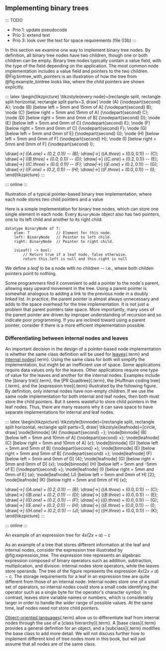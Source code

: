 
## Implementing binary trees

::: TODO
- Prio 1: update pseudocode
- Prio 3: extend text
- Prio 3: look over the text for space requirements (file 03b)
:::

In this section we examine one way to implement binary tree nodes. By
definition, all binary tree nodes have two children, though one or both
children can be empty. Binary tree nodes typically contain a value
field, with the type of the field depending on the application. The most
common node implementation includes a value field and pointers to the
two children.
@Fig:bintree_with_pointers is an illustration of how the tree from @fig:example_bintree looks like, where the child pointers are shown explicitly.

<div id="fig:bintree_with_pointers">

::: latex
\begin{tikzpicture}
\tikzstyle{every node}=[rectangle split, rectangle split horizontal, rectangle split parts=3, draw]
\node (A) {\nodepart{second} A};
\node (B) [below left  = 5mm and 15mm of A] {\nodepart{second} B};
\node (C) [below right = 5mm and 15mm of A] {\nodepart{second} C};
\node (D) [below right = 5mm and  0mm of B] {\nodepart{second} D};
\node (E) [below left  = 5mm and  0mm of C] {\nodepart{second} E};
\node (F) [below right = 5mm and  0mm of C] {\nodepart{second} F};
\node (G) [below left  = 5mm and  0mm of E] {\nodepart{second} G};
\node (H) [below left  = 5mm and  0mm of F] {\nodepart{second} H};
\node (I) [below right = 5mm and  0mm of F] {\nodepart{second} I};

\draw[*->] ($(A.one)   + (0.2,0.1)$) -- (B);
\draw[*->] ($(A.three) + (0.0,0.1)$) -- (C);
\draw[*->] ($(B.three) + (0.0,0.1)$) -- (D);
\draw[*->] ($(C.one)   + (0.2,0.1)$) -- (E);
\draw[*->] ($(C.three) + (0.0,0.1)$) -- (F);
\draw[*->] ($(E.one)   + (0.2,0.1)$) -- (G);
\draw[*->] ($(F.one)   + (0.2,0.1)$) -- (H);
\draw[*->] ($(F.three) + (0.0,0.1)$) -- (I);
\end{tikzpicture}
:::

::: online
<inlineav id="BTnullpointerCON" src="Binary/BTnullpointerCON.js" name="Binary/BTnullpointerCON" links="Binary/BTCON.css Binary/BTnullpointerCON.css" static/>
:::

Illustration of a typical pointer-based binary tree implementation, where each node stores two child pointers and a value
</div>

Here is a simple implementation for binary tree nodes, which can store one single element in each node.
Every `BinaryNode` object also has two pointers, one to its left child and another to its right child.

    datatype BinaryNode of T:
        elem: T            // Element for this node.
        left: BinaryNode   // Pointer to left child.
        right: BinaryNode  // Pointer to right child.

        isLeaf() -> bool:
            // Return true if a leaf node, false otherwise.
            return this.left is null and this.right is null

We define a *leaf* to be a node with no children -- i.e., where both childen pointers point to nothing.

Some programmers find it convenient to add a pointer to the node's
parent, allowing easy upward movement in the tree. Using a parent
pointer is somewhat analogous to adding a link to the previous node in a
doubly linked list. In practice, the parent pointer is almost always
unnecessary and adds to the space overhead for the tree implementation.
It is not just a problem that parent pointers take space. More
importantly, many uses of the parent pointer are driven by improper
understanding of recursion and so indicate poor programming. If you are
inclined toward using a parent pointer, consider if there is a more
efficient implementation possible.

### Differentiating between internal nodes and leaves

An important decision in the design of a pointer-based node
implementation is whether the same class definition will be used for
[leaves](#leaf-node){.term} and
[internal nodes](#internal-node){.term}. Using
the same class for both will simplify the implementation, but might be
an inefficient use of space. Some applications require data values only
for the leaves. Other applications require one type of value for the
leaves and another for the internal nodes. Examples include the
[binary trie]{.term}, the
[PR Quadtree]{.term}, the
[Huffman coding tree]{.term}, and the
[expression tree]{.term} illustrated by the following figure.
By definition, only
internal nodes have non-empty children. If we use the same node
implementation for both internal and leaf nodes, then both must store
the child pointers. But it seems wasteful to store child pointers in the
leaf nodes. Thus, there are many reasons why it can save space to have
separate implementations for internal and leaf nodes.

<div id="fig:expression_tree">

::: latex
\begin{tikzpicture}
\tikzstyle{binnode}=[rectangle split, rectangle split horizontal, rectangle split parts=3, draw]
\tikzstyle{leafnode}=[circle, draw]
\node[binnode]  (A)                                   {\nodepart{second} $-$};
\node[binnode]  (B) [below left  = 5mm and 10mm of A] {\nodepart{second} $\times$};
\node[leafnode] (C) [below right = 5mm and 10mm of A] {$c$};
\node[binnode]  (D) [below left  = 5mm and  5mm of B] {\nodepart{second} $\times$};
\node[binnode]  (E) [below right = 5mm and  5mm of B] {\nodepart{second} $+$};
\node[leafnode] (F) [below left  = 5mm and  0mm of D] {$4$};
\node[leafnode] (G) [below right = 5mm and  0mm of D] {$x$};
\node[binnode]  (H) [below left  = 5mm and -5mm of E] {\nodepart{second} $\times$};
\node[leafnode] (I) [below right = 5mm and  0mm of E] {$a$};
\node[leafnode] (J) [below left  = 5mm and  0mm of H] {$2$};
\node[leafnode] (K) [below right = 5mm and  0mm of H] {$x$};

\draw[*->] ($(A.one)   + (0.2,0.1)$) -- (B);
\draw[*->] ($(A.three) + (0.0,0.1)$) -- (C);
\draw[*->] ($(B.one)   + (0.2,0.1)$) -- (D);
\draw[*->] ($(B.three) + (0.0,0.1)$) -- (E);
\draw[*->] ($(D.one)   + (0.2,0.1)$) -- (F);
\draw[*->] ($(D.three) + (0.0,0.1)$) -- (G);
\draw[*->] ($(E.one)   + (0.2,0.1)$) -- (H);
\draw[*->] ($(E.three) + (0.0,0.1)$) -- (I);
\draw[*->] ($(H.one)   + (0.2,0.1)$) -- (J);
\draw[*->] ($(H.three) + (0.0,0.1)$) -- (K);
\end{tikzpicture}
:::

::: online
<inlineav id="expressionTreeCON" src="Binary/expressionTreeCON.js" name="Binary/expressionTreeCON" links="Binary/BTCON.css Binary/expressionTreeCON.css" static/>
:::

An example of an expression tree for $4x(2x + a) - c$
</div>

As an example of a tree that stores different information at the leaf
and internal nodes, consider the expression tree illustrated by @fig:expression_tree.
The expression tree
represents an algebraic expression composed of binary operators such as
addition, subtraction, multiplication, and division. Internal nodes
store operators, while the leaves store operands.
The tree of the figure represents the
expression $4x(2x + a) - c$. The storage requirements for a leaf in an
expression tree are quite different from those of an internal node.
Internal nodes store one of a small set of operators, so internal nodes
could store a small code identifying the operator such as a single byte
for the operator's character symbol. In contrast, leaves store variable
names or numbers, which is considerably larger in order to handle the
wider range of possible values. At the same time, leaf nodes need not
store child pointers.

[Object-oriented languages](#object-oriented-programming-paradigm){.term}
allow us to differentiate leaf from internal nodes through
the use of a [class hierarchy]{.term}. A [base class]{.term} provides a general
definition for an object, and a [subclass]{.term} modifies the base class to add more detail.
We will not discuss further how to implement different kind of tree nodes
more in this book, but will just assume that all nodes are of the same class.

<!-- TODO:
Add information about data types and functional languages
-->


